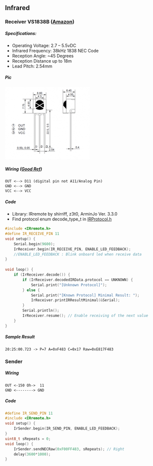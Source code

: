 ## Infrared
### Receiver VS1838B ([Amazon](https://www.amazon.com/gp/product/B06XYNDRGF/))
##### Specifications:
* Operating Voltage: 2.7 – 5.5vDC
* Infrared Frequency: 38kHz 1838 NEC Code
* Reception Angle: ~45 Degrees
* Reception Distance up to 18m
* Lead Pitch: 2.54mm
##### Pic
![alt text](https://github.com/xg590/IoT/raw/master/Infrared/VS1838B.png "VS1838B")
##### Wiring ([Good Ref](https://arduino.stackexchange.com/questions/3926/using-vs1838b-with-arduino))
```
OUT <--> D11 (digital pin not A11/Analog Pin)
GND <--> GND
VCC <--> VCC 
```
##### Code
* Library: IRremote by shirriff, z3t0, ArminJo Ver. 3.3.0
* Find protocol enum decode_type_t in [IRProtocol.h](https://github.com/Arduino-IRremote/Arduino-IRremote/blob/master/src/IRProtocol.h)  
```C
#include <IRremote.h>
#define IR_RECEIVE_PIN 11
void setup() {
    Serial.begin(9600);
    IrReceiver.begin(IR_RECEIVE_PIN, ENABLE_LED_FEEDBACK);
    //ENABLE_LED_FEEDBACK : Blink onboard led when receive data
}

void loop() {
    if (IrReceiver.decode()) {
        if (IrReceiver.decodedIRData.protocol == UNKNOWN) {
            Serial.print("[Unknown Protocol]");
        } else {
            Serial.print("[Known Protocol] Minimal Result: ");
            IrReceiver.printIRResultMinimal(&Serial);
        }
        Serial.println();
        IrReceiver.resume(); // Enable receiving of the next value
    }
}
```
##### Sample Result  
```
20:25:00.723 -> P=7 A=0xF483 C=0x17 Raw=0xE817F483
```
### Sender  
##### Wiring
```
OUT <-150 Oh->  11
GND <--------> GND 
```
##### Code
```C
#define IR_SEND_PIN 11
#include <IRremote.h>
void setup() {
    IrSender.begin(IR_SEND_PIN, ENABLE_LED_FEEDBACK);
}
uint8_t sRepeats = 0;
void loop() {
    IrSender.sendNECRaw(0xF00FF483, sRepeats); // Right
    delay(3600*1000);
}
```
